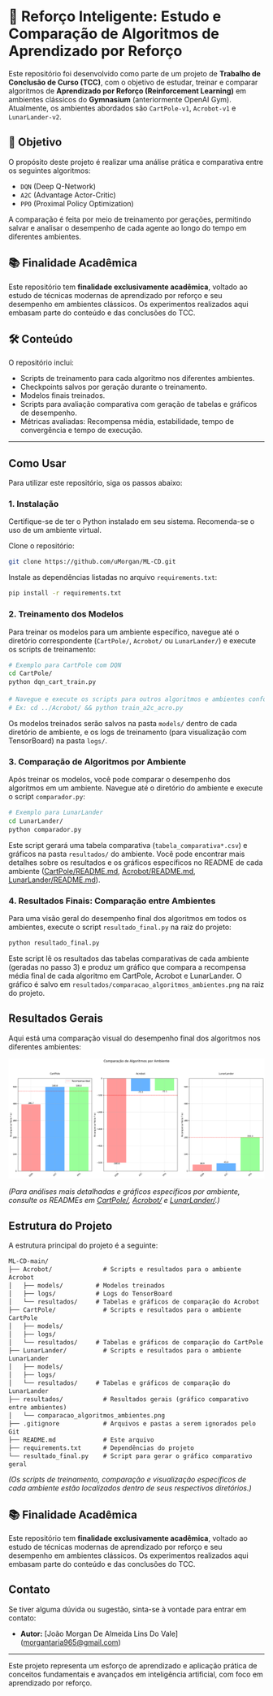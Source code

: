 # 🧠 Reforço Inteligente: Estudo e Comparação de Algoritmos de Aprendizado por Reforço

Este repositório foi desenvolvido como parte de um projeto de **Trabalho de Conclusão de Curso (TCC)**, com o objetivo de estudar, treinar e comparar algoritmos de **Aprendizado por Reforço (Reinforcement Learning)** em ambientes clássicos do **Gymnasium** (anteriormente OpenAI Gym). Atualmente, os ambientes abordados são `CartPole-v1`, `Acrobot-v1` e `LunarLander-v2`.

## 🎯 Objetivo

O propósito deste projeto é realizar uma análise prática e comparativa entre os seguintes algoritmos:

- `DQN` (Deep Q-Network)
- `A2C` (Advantage Actor-Critic)
- `PPO` (Proximal Policy Optimization)

A comparação é feita por meio de treinamento por gerações, permitindo salvar e analisar o desempenho de cada agente ao longo do tempo em diferentes ambientes.

## 📚 Finalidade Acadêmica

Este repositório tem **finalidade exclusivamente acadêmica**, voltado ao estudo de técnicas modernas de aprendizado por reforço e seu desempenho em ambientes clássicos. Os experimentos realizados aqui embasam parte do conteúdo e das conclusões do TCC.

## 🛠️ Conteúdo

O repositório inclui:

- Scripts de treinamento para cada algoritmo nos diferentes ambientes.
- Checkpoints salvos por geração durante o treinamento.
- Modelos finais treinados.
- Scripts para avaliação comparativa com geração de tabelas e gráficos de desempenho.
- Métricas avaliadas: Recompensa média, estabilidade, tempo de convergência e tempo de execução.

---

## Como Usar

Para utilizar este repositório, siga os passos abaixo:

### 1. Instalação

Certifique-se de ter o Python instalado em seu sistema. Recomenda-se o uso de um ambiente virtual.

Clone o repositório:

```bash
git clone https://github.com/uMorgan/ML-CD.git
```

Instale as dependências listadas no arquivo `requirements.txt`:

```bash
pip install -r requirements.txt
```

### 2. Treinamento dos Modelos

Para treinar os modelos para um ambiente específico, navegue até o diretório correspondente (`CartPole/`, `Acrobot/` ou `LunarLander/`) e execute os scripts de treinamento:

```bash
# Exemplo para CartPole com DQN
cd CartPole/
python dqn_cart_train.py

# Navegue e execute os scripts para outros algoritmos e ambientes conforme necessário.
# Ex: cd ../Acrobot/ && python train_a2c_acro.py
```

Os modelos treinados serão salvos na pasta `models/` dentro de cada diretório de ambiente, e os logs de treinamento (para visualização com TensorBoard) na pasta `logs/`.

### 3. Comparação de Algoritmos por Ambiente

Após treinar os modelos, você pode comparar o desempenho dos algoritmos em um ambiente. Navegue até o diretório do ambiente e execute o script `comparador.py`:

```bash
# Exemplo para LunarLander
cd LunarLander/
python comparador.py
```

Este script gerará uma tabela comparativa (`tabela_comparativa*.csv`) e gráficos na pasta `resultados/` do ambiente. Você pode encontrar mais detalhes sobre os resultados e os gráficos específicos no README de cada ambiente ([CartPole/README.md](CartPole/README.md), [Acrobot/README.md](Acrobot/README.md), [LunarLander/README.md](LunarLander/README.md)).

### 4. Resultados Finais: Comparação entre Ambientes

Para uma visão geral do desempenho final dos algoritmos em todos os ambientes, execute o script `resultado_final.py` na raiz do projeto:

```bash
python resultado_final.py
```

Este script lê os resultados das tabelas comparativas de cada ambiente (geradas no passo 3) e produz um gráfico que compara a recompensa média final de cada algoritmo em CartPole, Acrobot e LunarLander. O gráfico é salvo em `resultados/comparacao_algoritmos_ambientes.png` na raiz do projeto.

## Resultados Gerais

Aqui está uma comparação visual do desempenho final dos algoritmos nos diferentes ambientes:

![Comparação de Algoritmos por Ambiente](resultados/comparacao_algoritmos_ambientes.png)

*(Para análises mais detalhadas e gráficos específicos por ambiente, consulte os READMEs em [CartPole/](CartPole/), [Acrobot/](Acrobot/) e [LunarLander/](LunarLander/).)*

## Estrutura do Projeto

A estrutura principal do projeto é a seguinte:

```
ML-CD-main/
├── Acrobot/              # Scripts e resultados para o ambiente Acrobot
│   ├── models/         # Modelos treinados
│   ├── logs/           # Logs do TensorBoard
│   └── resultados/     # Tabelas e gráficos de comparação do Acrobot
├── CartPole/             # Scripts e resultados para o ambiente CartPole
│   ├── models/
│   ├── logs/
│   └── resultados/     # Tabelas e gráficos de comparação do CartPole
├── LunarLander/          # Scripts e resultados para o ambiente LunarLander
│   ├── models/
│   ├── logs/
│   └── resultados/     # Tabelas e gráficos de comparação do LunarLander
├── resultados/           # Resultados gerais (gráfico comparativo entre ambientes)
│   └── comparacao_algoritmos_ambientes.png
├── .gitignore            # Arquivos e pastas a serem ignorados pelo Git
├── README.md             # Este arquivo
├── requirements.txt      # Dependências do projeto
└── resultado_final.py    # Script para gerar o gráfico comparativo geral
```

*(Os scripts de treinamento, comparação e visualização específicos de cada ambiente estão localizados dentro de seus respectivos diretórios.)*

## 📚 Finalidade Acadêmica

Este repositório tem **finalidade exclusivamente acadêmica**, voltado ao estudo de técnicas modernas de aprendizado por reforço e seu desempenho em ambientes clássicos. Os experimentos realizados aqui embasam parte do conteúdo e das conclusões do TCC.

## Contato

Se tiver alguma dúvida ou sugestão, sinta-se à vontade para entrar em contato:

- **Autor:** [João Morgan De Almeida Lins Do Vale] (morgantaria965@gmail.com)

---

Este projeto representa um esforço de aprendizado e aplicação prática de conceitos fundamentais e avançados em inteligência artificial, com foco em aprendizado por reforço.
